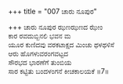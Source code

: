 +++
title = "007 ಚಾರು ನೂಪುರ"

+++
ಚಾರು ನೂಪುರ ಝಣಝಣದ ಝೇಂ  
ಕಾರ ರವದುಬ್ಬಿನಲಿ ಭವನ ಮ  
ಯೂರ ಕುಣಿದವು ವರಕಟಾಕ್ಷದ ಮಿಂಚು ಥಳಥಳಿಸೆ  
ಆರು ಹೊಗಳುವರಂಗವಟ್ಟದ  
ಸೌರಭದ ಭಾರಣೆಗೆ ತುಂಬಿಯ  
ಸಾರ ಕಟ್ಟಿತು ಬಂದಳಂಗನೆ ಕೀಚಕಾಲಯಕೆ      ॥7॥